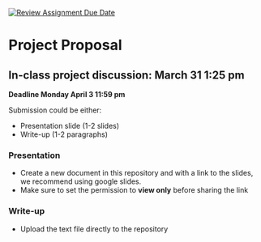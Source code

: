 [![Review Assignment Due Date](https://classroom.github.com/assets/deadline-readme-button-24ddc0f5d75046c5622901739e7c5dd533143b0c8e959d652212380cedb1ea36.svg)](https://classroom.github.com/a/-CheMcV7)
# Project Proposal

## In-class project discussion: March 31 1:25 pm
**Deadline Monday April 3 11:59 pm** 

Submission could be either: 
  * Presentation slide (1-2 slides)
  * Write-up (1-2 paragraphs)
  
  
  ### Presentation 
  * Create a new document in this repository and with a link to the slides, we recommend using google slides. 
  * Make sure to set the permission to **view only** before sharing the link
  
  ### Write-up
  * Upload the text file directly to the repository 
